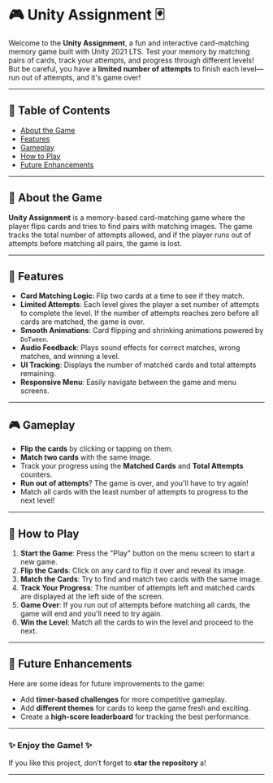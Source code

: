 # 🎮 Unity Assignment 🃏

Welcome to the **Unity Assignment**, a fun and interactive card-matching memory game built with Unity 2021 LTS. Test your memory by matching pairs of cards, track your attempts, and progress through different levels! But be careful, you have a **limited number of attempts** to finish each level—run out of attempts, and it's game over!

---

## 📖 Table of Contents
- [About the Game](#about-the-game)
- [Features](#features)
- [Gameplay](#gameplay)
- [How to Play](#how-to-play)
- [Future Enhancements](#future-enhancements)

---

## 📝 About the Game

**Unity Assignment** is a memory-based card-matching game where the player flips cards and tries to find pairs with matching images. The game tracks the total number of attempts allowed, and if the player runs out of attempts before matching all pairs, the game is lost.

---

## 🌟 Features

- **Card Matching Logic**: Flip two cards at a time to see if they match.
- **Limited Attempts**: Each level gives the player a set number of attempts to complete the level. If the number of attempts reaches zero before all cards are matched, the game is over.
- **Smooth Animations**: Card flipping and shrinking animations powered by `DoTween`.
- **Audio Feedback**: Plays sound effects for correct matches, wrong matches, and winning a level.
- **UI Tracking**: Displays the number of matched cards and total attempts remaining.
- **Responsive Menu**: Easily navigate between the game and menu screens.

---

## 🎮 Gameplay

- **Flip the cards** by clicking or tapping on them.
- **Match two cards** with the same image.
- Track your progress using the **Matched Cards** and **Total Attempts** counters.
- **Run out of attempts**? The game is over, and you'll have to try again!
- Match all cards with the least number of attempts to progress to the next level!

---

## 🎯 How to Play

1. **Start the Game**: Press the "Play" button on the menu screen to start a new game.
2. **Flip the Cards**: Click on any card to flip it over and reveal its image.
3. **Match the Cards**: Try to find and match two cards with the same image.
4. **Track Your Progress**: The number of attempts left and matched cards are displayed at the left side of the screen.
5. **Game Over**: If you run out of attempts before matching all cards, the game will end and you'll need to try again.
6. **Win the Level**: Match all the cards to win the level and proceed to the next.

---

## 🚀 Future Enhancements

Here are some ideas for future improvements to the game:

- Add **timer-based challenges** for more competitive gameplay.
- Add **different themes** for cards to keep the game fresh and exciting.
- Create a **high-score leaderboard** for tracking the best performance.

---

### ✨ Enjoy the Game! ✨

If you like this project, don’t forget to **star the repository** a!

---
